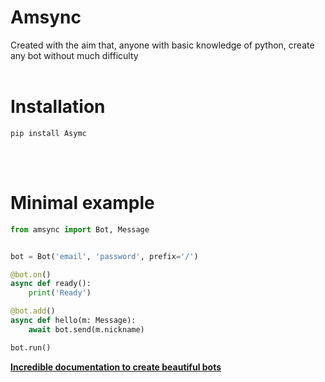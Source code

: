Amsync
============

Created with the aim that, anyone with basic knowledge of python, create any bot without much difficulty
<br>
<br>

Installation
==========
```
pip install Asymc
```
<br>
<br>

Minimal example
==============

```py
from amsync import Bot, Message


bot = Bot('email', 'password', prefix='/')

@bot.on()
async def ready():
    print('Ready')

@bot.add()
async def hello(m: Message):
    await bot.send(m.nickname)

bot.run()
```
**[Incredible documentation to create beautiful bots](docs/docs.md)**